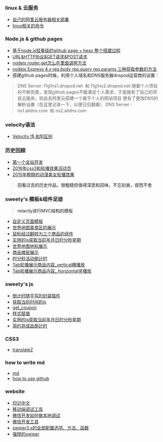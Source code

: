###  linux & 云服务
* [自己的阿里云服务器相关部署](https://github.com/SweetyLv/sweety_node_php_knowlege/blob/master/knowlege.md)
* [linux相关的命令](https://github.com/SweetyLv/sweety_node_php_knowlege/blob/master/knowlege.md)



### Node.js & github pages 
* [基于node.js轻量级的github page + hexo 整个搭建过程](https://github.com/SweetyLv/sweety_node_php_knowlege/blob/master/knowlege.md)
* [URL&HTTP协议&GET请求&POST请求](https://www.cnblogs.com/LDSmallCat/p/4942039.html)
* [nodejs router.get怎么在里面调用方法](https://zhidao.baidu.com/question/1898708777239951660.html)
* [nodejs Express 4.x req.body req.query req.params 三种获取参数的方法](https://www.cnblogs.com/yourstars/p/5993376.html)
* 搭建github pages时候，利用个人域名和DNS服务器dnspod运营商的设置：
>  DNS Server: f1g1ns1.dnspod.net  和  f1g1ns2.dnspod.net
> 随着个人项目的不断完善，发现github pages不能满足个人需求，于是就有了自己的项目云服务，则会去阿里云搭建一个属于个人的网站项目
> 便有了更改DNS的解析设置（在这里记录一下，以便日后翻看）
> DNS Server : ns1.alidns.com  和  ns2.alidns.com

### velocity语法
* [Velocity !$ 和$!区别](https://www.cnblogs.com/sunxun/p/6553122.html)

### 历史回顾
* [第一个全站开发](http://htmlpreview.github.io/?https://github.com/SweetyLv/sweety_projects/blob/master/yichuan/index.html)
* [2016年css3和轮播效果活动页](http://htmlpreview.github.io/?https://github.com/SweetyLv/sweety_projects/blob/master/cross/index.html)
* [2015年粗糙的动漫美女轮播效果](http://htmlpreview.github.com/?https://github.com/SweetyLv/sweety_projects/blob/master/beauty_girl/index.html)
> <a>回看过去的历史作品，很粗糙但值得深思和回味，不忘初衷，锲而不舍</a>
### sweety's 模板&组件足迹
> <a>relacity进行MVC结构的模板</a>
* [自定义页面模板](https://github.com/SweetyLv/module_relacity_MVC/tree/master/zidingyiyemianmoban)
* [世界地图美食区的展示](https://github.com/SweetyLv/module/tree/master/map_pattern01)
* [鼠标经过翻转为三个商品的组件](https://github.com/SweetyLv/module/tree/master/pc_twoPicReverCom)
* [实用的js获取当前年月日时分秒星期](https://github.com/SweetyLv/module/tree/master/Date)
* [世界地图地标展示](https://github.com/SweetyLv/module_relacity_MVC/tree/master/map_pattern01)
* [商品楼层展示](https://github.com/SweetyLv/module_relacity_MVC/tree/master/pc_floor_pattern6)
* [时分秒活动倒计时](https://github.com/SweetyLv/module_relacity_MVC/tree/master/second_skill)
* [Tab轮播展示商品内容_vertical横播放](https://github.com/SweetyLv/module_relacity_MVC/tree/master/Tabcom_vertical)
* [Tab轮播展示商品内容_ horizontal竖播放](https://github.com/SweetyLv/module_relacity_MVC/tree/master/floorpattern02)
### sweety's js
* [倒计时随手写的封装插件](https://github.com/SweetyLv/sweety_projects-bootstrap/tree/master/second_skiil_bysweety)
* [获取当前时间的js](https://github.com/SweetyLv/sweety_node_knowlege/blob/master/getDate.md)
* [get_coupon](https://github.com/SweetyLv/sweety_projects-bootstrap/tree/master/coupons)
* [样式赋值](https://github.com/SweetyLv/sweety_node_knowlege/tree/master/js_add_style)
* [实用的js获取当前年月日时分秒星期](https://github.com/SweetyLv/module_relacity_MVC/tree/master/Date)
* [简约非成品倒计时](https://github.com/SweetyLv/sweety_projects-bootstrap/tree/master/second_skill)
### CSS3
* [translateZ](http://htmlpreview.github.io/?https://github.com/SweetyLv/sweety/blob/master/translateZ_kn.html)
### how to write md
* [md](http://www.cnblogs.com/liugang-vip/p/6337580.html)
* [how to use github](https://www.cnblogs.com/zhehan54/p/5528886.html)
### website
* [印记中文](https://docschina.org/)
* [移动端调试工具](http://yujiangshui.com/multidevice-frontend-debug/)
* [微信开发如何做本地调试](https://www.zhihu.com/question/25456655)
* [微信开发工具](https://jingyan.baidu.com/article/76a7e409e8fc40fc3b6e15d3.html)
* [swiper3.x的全部配置选项、方法、函数](http://www.swiper.com.cn/api/start/2014/1218/140.html)
* [强悍的swiper](http://www.swiper.com.cn/)



